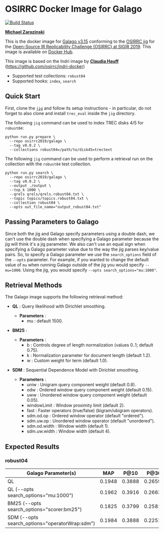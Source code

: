 # OSIRRC Docker Image for Galago 

[![Build Status](https://travis-ci.com/osirrc/galago-docker.svg?branch=master)](https://travis-ci.com/osirrc/galago-docker)

[**Michael Zarozinski**](https://github.com/mzarozinski)

This is the docker image for [Galago v3.15](https://sourceforge.net/projects/lemur/) conforming to the [OSIRRC jig](https://github.com/osirrc/jig/) for the [Open-Source IR Replicability Challenge (OSIRRC) at SIGIR 2019](https://osirrc.github.io/osirrc2019/).
This image is available on [Docker Hub](https://hub.docker.com/r/osirrc2019/galago).

This image is based on the Indri image by [**Claudia Hauff**](https://github.com/chauff) (https://github.com/osirrc/indri-docker)

+ Supported test collections: `robust04`
+ Supported hooks: `index`, `search`

## Quick Start

First, clone the [`jig`](https://github.com/osirrc/jig) and follow its setup instructions - in particular, do not forget to also clone and install `trec_eval` inside the `jig` directory.

The following `jig` command can be used to index TREC disks 4/5 for `robust04`:

```
python run.py prepare \
  --repo osirrc2019/galago \
  --tag v0.0.2 \
  --collections robust04=/path/to/disk45=trectext
```

The following `jig` command can be used to perform a retrieval run on the collection with the `robust04` test collection.

```
python run.py search \
  --repo osirrc2019/galago \
  --tag v0.0.2 \
  --output ./output \
  --top_k 1000 \
  --qrels qrels/qrels.robust04.txt \
  --topic topics/topics.robust04.txt \
  --collection robust04 \
  --opts out_file_name="output_robust04.txt" 
```

## Passing Parameters to Galago

Since both the jig and Galago specify parameters using a double dash, we can't use
the double dash when specifying a Galago parameter because the jig will think it's a
jig parameter. We also can't use an equal sign when specifying a Galago parameter value
due to the way the jig parses key/value pairs. So, to specify a Galago parameter we use the 
`search_options` field of the `--opts` parameter. For example, if you wanted to change the 
default value of `mu` when running Galago outside of the jig you would specify `--mu=1000`. 
Using the jig, you would specify `--opts search_options="mu:1000"`. 


## Retrieval Methods

The Galago image supports the following retrieval method:

* **QL** : Query likelihood with Dirichlet smoothing.
    * **Parameters** :
        * mu : default 1500. 
        
* **BM25** :  
    * **Parameters** :
        * b : Controls degree of length normalization (values 0..1; default 0.75).
        * k : Normalization parameter for document length (default 1.2).
        * w : Custom weight for term (default 1.0).

* **SDM** : Sequential Dependence Model with Dirichlet smoothing.
    * **Parameters** :
        * uniw : Unigram query component weight (default 0.8).
        * odw : Ordered window query component weight (default 0.15).
        * uww : Unordered window query component weight (default 0.05).
        * windowLimit : Window proximity limit (default 2).
        * fast : Faster operators (true/false) (bigram/ubigram operators).
        * sdm.od.op : Ordered window operator (default "ordered").
        * sdm.uw.op : Unordered window operator (default "unordered").
        * sdm.od.width : Window width (default 1).
        * sdm.uw.width : Window width (default 4).
        
## Expected Results

### robust04

|Galago Parameter(s)| MAP    | P@10    | P@30 |NDCG@10|NDCG@30| 
| ------------- | ------------- |:-------------:| -----:| -----:| -----:|
|QL|0.1948|0.3888|0.2659|0.4038|0.3573|
| QL (--opts search_options="mu:1000")|0.1962|0.3916|0.2663|0.4077|0.3582|
|BM25 (--opts search_options="scorer:bm25")|0.1825|0.3799|0.2581|0.3889|0.3439|
|SDM (--opts search_options="operatorWrap:sdm")|0.1984|0.3888|0.2251|0.3997 |0.3610|


